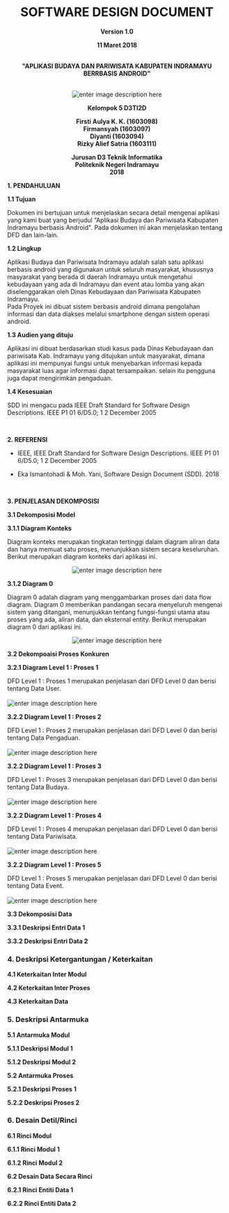 ﻿<h1 align="center" id="software-requirements-specification">SOFTWARE DESIGN DOCUMENT</h1>  
<p align="center"><strong>Version 1.0</strong><br> 
<p align="center"><strong>11 Maret 2018<br>  </strong><br>
<p align="center"><strong>"APLIKASI BUDAYA DAN PARIWISATA KABUPATEN INDRAMAYU BERRBASIS ANDROID"<br><br></strong></p> 
</p><p align="center">  
<img src="https://lh3.googleusercontent.com/qEHYPVzo0kjd8ikhrCIF4cI_PhR8pmK5vDU14oEp9OPyVT-eA54cVp8C9iyJ8rKDfH8OR1dnT1zv=s300" alt="enter image description here" title="logo">  
</p><p align="center"><strong>Kelompok 5 D3TI2D</strong></p>  

<p align="center"><strong>Firsti Aulya K. K. (1603098)<br>  
Firmansyah (1603097) <br>  
Diyanti (1603094)<br>  
Rizky Alief Satria (1603111)</strong><br>  
</p>  
<p align="center"><strong>Jurusan D3 Teknik Informatika<br>
Politeknik Negeri Indramayu<br>
2018</strong></p>


<P><strong>1. PENDAHULUAN</strong></P>
<P><strong>1.1 Tujuan</strong></P>
<p>Dokumen ini bertujuan untuk menjelaskan secara detail mengenai aplikasi yang kami buat yang berjudul “Aplikasi Budaya dan Pariwisata Kabupaten Indramayu berbasis Android". Pada dokumen ini akan menjelaskan tentang DFD dan lain-lain.</p>  


<p><strong>1.2 Lingkup</strong></p>
<p>Aplikasi Budaya dan Pariwisata Indramayu adalah salah satu aplikasi berbasis android yang digunakan untuk seluruh masyarakat, khususnya masyarakat yang berada di daerah Indramayu untuk mengetahui kebudayaan yang ada di Indramayu dan event atau lomba yang akan diselenggarakan oleh Dinas Kebudayaan dan Pariwisata Kabupaten Indramayu.<br>  
Pada Proyek ini dibuat sistem berbasis android dimana pengolahan informasi dan data diakses melalui smartphone dengan sistem operasi android.</p>  

<p><strong>1.3 Audien yang dituju</strong></p>
<p>Aplikasi ini dibuat berdasarkan studi kasus pada Dinas Kebudayaan dan pariwisata Kab. Indramayu yang ditujukan untuk masyarakat, dimana aplikasi ini mempunyai fungsi 
untuk menyebarkan informasi kepada masyarakat luas agar informasi dapat tersampaikan.
selain itu pengguna juga dapat mengirimkan pengaduan.</p>

<p><strong>1.4 Kesesuaian</strong></p>
<p>SDD ini mengacu pada IEEE Draft Standard for Software Design Descriptions. IEEE P1 01 6/D5.0; 1 2 December 2005</p>

<br>
<p><strong>2. REFERENSI</strong></p>

 - <p>IEEE, IEEE Draft Standard for Software Design Descriptions. IEEE
   P1 01 6/D5.0; 1 2 December 2005</p>
   
 - <p>Eka Ismantohadi & Moh. Yani, Software Design Document (SDD).
   2018</p>

<br>
<p><strong>3. PENJELASAN DEKOMPOSISI</strong></p>
<p><strong>3.1 Dekomposisi Model</strong></p>
<p><strong>3.1.1 Diagram Konteks</strong></p>
Diagram konteks merupakan tingkatan tertinggi dalam diagram aliran data dan hanya memuat satu proses, menunjukkan sistem secara keseluruhan. Berikut merupakan diagram konteks dari aplikasi ini. 
 </p><p align="center">  
<img src="https://lh3.googleusercontent.com/-L6CJeZHFHZQ/WqTi-IVUFZI/AAAAAAAAAKc/j44KbgZwpywg3PX7kgJXQlybxX4hodvXQCL0BGAs/w530-d-h288-n/diagram%2Bkonteks.png=s300" alt="enter image description here" title="diagram konteks">  
</p><p align="center">


<p><strong>3.1.2 Diagram 0</strong></p>
Diagram 0 adalah diagram yang menggambarkan proses dari data flow diagram. Diagram 0 memberikan pandangan secara menyeluruh mengenai sistem yang ditangani, menunjukkan tentang fungsi-fungsi utama atau proses yang ada, aliran data, dan eksternal entity. Berikut merupakan diagram 0 dari aplikasi ini.
 </p><p align="center">  
<img src="https://lh3.googleusercontent.com/-uJQdK9TG0Xk/WqTkVDn1R0I/AAAAAAAAALI/VaB0lUHIxukYPXhI8QwXtxMW_az3pFWMwCJoC/w530-h292-n/DFD%2Blevel%2B0.png=s300" alt="enter image description here" title="diagram 0">  
</p><p align="center">


<p><strong>3.2 Dekompoaisi Proses Konkuren</strong></p>
<p><strong>3.2.1 Diagram Level 1 : Proses 1</strong></p>
DFD Level 1 : Proses 1 merupakan penjelasan dari DFD Level 0  dan berisi tentang Data User.<br><br>
<img src="https://lh3.googleusercontent.com/-jX7pTjEGTEQ/WqTllEI1HdI/AAAAAAAAALk/5J0pTSAvwPMeKa7Ph6vikJg4yqVeBYjsgCJoC/w530-h411-n/DFD%2Blevel%2B1.png=s300" alt="enter image description here" title="diagram level 1 : proses 1">  
</p><p align="center">

<p><strong>3.2.2 Diagram Level 1 : Proses 2</strong></p>
DFD Level 1 : Proses 2 merupakan penjelasan dari DFD Level 0  dan berisi tentang Data Pengaduan.<br><br>
<img src="https://lh3.googleusercontent.com/-1zlSSVSXvqo/WqTmR7-hZxI/AAAAAAAAAMc/OVyx7lwIKJws0yAWZS8kYDlyacGN-3sSgCL0BGAs/w530-d-h379-n/DFD%2Blevel%2B2.png=s300" alt="enter image description here" title="diagram level 1 : proses 2">  
</p><p align="center">

<p><strong>3.2.2 Diagram Level 1 : Proses 3</strong></p>
DFD Level 1 : Proses 3 merupakan penjelasan dari DFD Level 0  dan berisi tentang Data Budaya.<br><br>
<img src="https://lh3.googleusercontent.com/-6nHSyQrtoMA/WqTmGfmbaHI/AAAAAAAAAL8/Z35gIr2jFtUbtZ_P_EX4Xv3fzeTXFJ3FACL0BGAs/w530-d-h380-n/DFD%2Blevel%2B3.png.png=s300" alt="enter image description here" title="diagram level 1 : proses 3">  
</p><p align="center">

<p><strong>3.2.2 Diagram Level 1 : Proses 4</strong></p>
DFD Level 1 : Proses 4 merupakan penjelasan dari DFD Level 0  dan berisi tentang Data Pariwisata.<br><br>
<img src="https://lh3.googleusercontent.com/-WWTNI6O3UaQ/WqTmMuVPvdI/AAAAAAAAAMM/1yCrun850wY6mjPBRodXWN9XGfBNJod3wCL0BGAs/w530-d-h381-n/DFD%2Blevel%2B4.pngpng=s300" alt="enter image description here" title="diagram level 1 : proses 4">  
</p><p align="center">

<p><strong>3.2.2 Diagram Level 1 : Proses 5</strong></p>
DFD Level 1 : Proses 5 merupakan penjelasan dari DFD Level 0  dan berisi tentang Data Event.<br><br>
<img src="https://lh3.googleusercontent.com/-hpxFAPf263M/WqTmYgxitXI/AAAAAAAAAMs/WnmpDJF8k8c5aR173xKDyuRj9oNjUEedACL0BGAs/w530-d-h378-n/DFD%2Blevel%2B5.png=s300" alt="enter image description here" title="diagram level 1 : proses 5">  
</p>
<p><strong>3.3 Dekomposisi Data</strong></p>
<p><strong>3.3.1 Deskripsi Entri Data 1</strong></p>
<p><strong>3.3.2 Deskripsi Entri Data 2</strong></p>
<p><strong><h3>4. Deskripsi Ketergantungan / Keterkaitan</h3></strong></p>
<p><strong>4.1 Keterkaitan Inter Modul</strong></p>
<p><strong>4.2 Keterkaitan Inter Proses</strong></p>
<p><strong>4.3 Keterkaitan Data</strong></p>
<p><strong><h3>5. Deskripsi Antarmuka</h3></strong></p>
<p><strong>5.1 Antarmuka Modul</strong></p>
<p><strong>5.1.1 Deskripsi Modul 1</strong></p>
<p><strong>5.1.2 Deskripsi Modul 2</strong></p>
<p><strong>5.2 Antarmuka Proses</strong></p>
<p><strong>5.2.1 Deskripsi Proses 1</strong></p>
<p><strong>5.2.2 Deskripsi Proses 2</strong></p>
<p><strong><h3>6. Desain Detil/Rinci</h3></strong></p>
<p><strong>6.1 Rinci Modul</strong></p>
<p><strong>6.1.1 Rinci Modul 1</strong></p>
<p><strong>6.1.2 Rinci Modul 2</strong></p>
<p><strong>6.2 Desain Data Secara Rinci</strong></p>
<p><strong>6.2.1 Rinci Entiti Data 1</strong></p>
<p><strong>6.2.2 Rinci Entiti Data 2</strong></p>